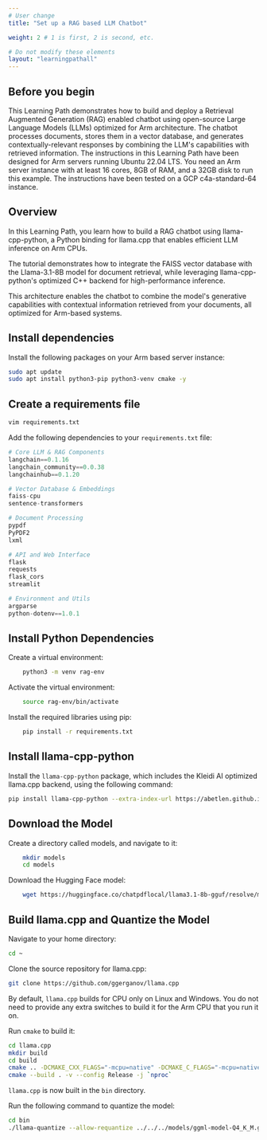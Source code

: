 ```yaml
---
# User change
title: "Set up a RAG based LLM Chatbot"

weight: 2 # 1 is first, 2 is second, etc.

# Do not modify these elements
layout: "learningpathall"
---
```


## Before you begin

This Learning Path demonstrates how to build and deploy a Retrieval Augmented Generation (RAG) enabled chatbot using open-source Large Language Models (LLMs) optimized for Arm architecture. The chatbot processes documents, stores them in a vector database, and generates contextually-relevant responses by combining the LLM's capabilities with retrieved information. The instructions in this Learning Path have been designed for Arm servers running Ubuntu 22.04 LTS. You need an Arm server instance with at least 16 cores, 8GB of RAM, and a 32GB disk to run this example. The instructions have been tested on a GCP c4a-standard-64 instance.

## Overview

In this Learning Path, you learn how to build a RAG chatbot using llama-cpp-python, a Python binding for llama.cpp that enables efficient LLM inference on Arm CPUs.

The tutorial demonstrates how to integrate the FAISS vector database with the Llama-3.1-8B model for document retrieval, while leveraging llama-cpp-python's optimized C++ backend for high-performance inference.

This architecture enables the chatbot to combine the model's generative capabilities with contextual information retrieved from your documents, all optimized for Arm-based systems.

## Install dependencies

Install the following packages on your Arm based server instance:

```bash
sudo apt update
sudo apt install python3-pip python3-venv cmake -y
```

## Create a requirements file

```bash
vim requirements.txt
```

Add the following dependencies to your `requirements.txt` file:

```python
# Core LLM & RAG Components
langchain==0.1.16
langchain_community==0.0.38
langchainhub==0.1.20

# Vector Database & Embeddings
faiss-cpu
sentence-transformers

# Document Processing
pypdf
PyPDF2
lxml

# API and Web Interface
flask
requests
flask_cors
streamlit

# Environment and Utils
argparse
python-dotenv==1.0.1
```

## Install Python Dependencies

Create a virtual environment:
```bash
    python3 -m venv rag-env
```

Activate the virtual environment:
```bash
    source rag-env/bin/activate
```

Install the required libraries using pip:
```bash
    pip install -r requirements.txt
```
## Install llama-cpp-python

Install the `llama-cpp-python` package, which includes the Kleidi AI optimized llama.cpp backend, using the following command:

```bash
pip install llama-cpp-python --extra-index-url https://abetlen.github.io/llama-cpp-python/whl/cpu
```

## Download the Model

Create a directory called models, and navigate to it:
```bash
    mkdir models
    cd models
```

Download the Hugging Face model:
```bash
    wget https://huggingface.co/chatpdflocal/llama3.1-8b-gguf/resolve/main/ggml-model-Q4_K_M.gguf
```

## Build llama.cpp and Quantize the Model

Navigate to your home directory:

```bash
cd ~
```

Clone the source repository for llama.cpp:

```bash
git clone https://github.com/ggerganov/llama.cpp
```

By default, `llama.cpp` builds for CPU only on Linux and Windows. You do not need to provide any extra switches to build it for the Arm CPU that you run it on.

Run `cmake` to build it:

```bash
cd llama.cpp
mkdir build
cd build
cmake .. -DCMAKE_CXX_FLAGS="-mcpu=native" -DCMAKE_C_FLAGS="-mcpu=native"
cmake --build . -v --config Release -j `nproc`
```

`llama.cpp` is now built in the `bin` directory.

Run the following command to quantize the model:

```bash
cd bin
./llama-quantize --allow-requantize ../../../models/ggml-model-Q4_K_M.gguf ../../../models/llama3.1-8b-instruct.Q4_0_arm.gguf Q4_0
```